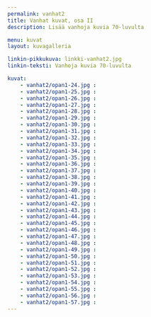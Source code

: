 ```yaml
---
permalink: vanhat2
title: Vanhat kuvat, osa II
description: Lisää vanhoja kuvia 70-luvulta

menu: kuvat
layout: kuvagalleria

linkin-pikkukuva: linkki-vanhat2.jpg
linkin-teksti: Vanhoja kuvia 70-luvulta

kuvat:
    - vanhat2/opan1-24.jpg : 
    - vanhat2/opan1-25.jpg : 
    - vanhat2/opan1-26.jpg : 
    - vanhat2/opan1-27.jpg : 
    - vanhat2/opan1-28.jpg : 
    - vanhat2/opan1-29.jpg : 
    - vanhat2/opan1-30.jpg : 
    - vanhat2/opan1-31.jpg : 
    - vanhat2/opan1-32.jpg : 
    - vanhat2/opan1-33.jpg : 
    - vanhat2/opan1-34.jpg : 
    - vanhat2/opan1-35.jpg : 
    - vanhat2/opan1-36.jpg : 
    - vanhat2/opan1-37.jpg : 
    - vanhat2/opan1-38.jpg : 
    - vanhat2/opan1-39.jpg : 
    - vanhat2/opan1-40.jpg : 
    - vanhat2/opan1-41.jpg : 
    - vanhat2/opan1-42.jpg : 
    - vanhat2/opan1-43.jpg : 
    - vanhat2/opan1-44.jpg : 
    - vanhat2/opan1-45.jpg : 
    - vanhat2/opan1-46.jpg : 
    - vanhat2/opan1-47.jpg : 
    - vanhat2/opan1-48.jpg : 
    - vanhat2/opan1-49.jpg : 
    - vanhat2/opan1-50.jpg : 
    - vanhat2/opan1-51.jpg : 
    - vanhat2/opan1-52.jpg : 
    - vanhat2/opan1-53.jpg : 
    - vanhat2/opan1-54.jpg : 
    - vanhat2/opan1-55.jpg : 
    - vanhat2/opan1-56.jpg : 
    - vanhat2/opan1-57.jpg : 
---
```

